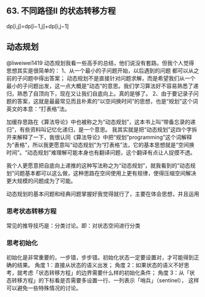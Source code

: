 ## 63. 不同路径II 的状态转移方程

dp[i,j]=dp[i−1,j]+dp[i,j−1]


## 动态规划

@liweiwei1419
动态规划我看一些高手的总结，他们说没有套路。但我个人觉得思想其实是很简单的：
1、从一个最小的子问题开始，以后遇到的问题 都可以从之前的子问题中得出答案；
动态规划不是直接针对问题求解，而是希望我们从一个最小的子问题出发，这一点大概是“动态”的意思。我们学习算法好不容易熟悉了递归，熟悉了自顶向下，现在又让我们自底向上。真的是够了。
2、由于要记录子问题的答案，这就是最最常见而且朴素的“以空间换时间”的思想，也是“规划”这个词英文的本意：“打表格”法。

加缓存思路在《算法导论》中也被称之为“动态规划”，这本书上叫“带备忘录的递归”，有些资料叫记忆化递归，是一个意思。
我其实就是把“动态规划”这四个字拆开来解释了一下，我很认同《算法导论》中把“规划”programming”这个词解释为“表格”，所以我更愿意叫“动态规划”为“打表格”法，它的基本思想就是“空间换时间”。“动态规划”难理解可能本身也有翻译问题，这个翻译有点让人捉摸不透。

我个人更愿意把自底向上递推的这种写法称之为“动态规划”，就我看到的“动态规划”问题基本都可以这么做，这种思路在空间使用上更有规律，使得压缩空间解决更大规模的问题成为了可能。

动态规划的基本问题和经典问题掌握好我觉得就行了，主要在体会思想，并且运用


### 思考状态转移方程

常见的推导技巧是：分类讨论。即：对状态空间进行分类


### 思考初始化

初始化是非常重要的，一步错，步步错。初始化状态一定要设置对，才可能得到正确的结果。
角度 1：直接从状态的语义出发；
角度 2：如果状态的语义不好思考，就考虑「状态转移方程」的边界需要什么样的初始化条件；
角度 3：从「状态转移方程」的下标看是否需要多设置一行、一列表示「哨兵」（sentinel），
这样可以避免一些特殊情况的讨论。

